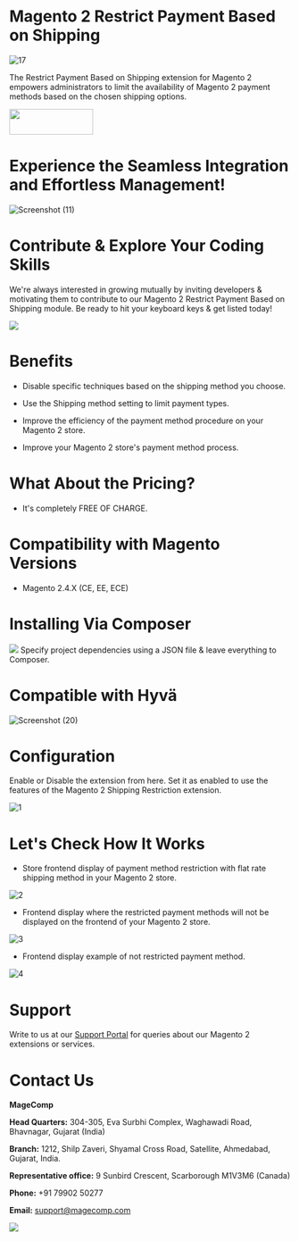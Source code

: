 # Magento 2 Restrict Payment Based on Shipping

![17](https://github.com/magecomp/magento-2-restrict-payment-based-on-shipping/assets/8856845/ac16dbff-636f-4917-9ac1-36f62a0f68ba)

The Restrict Payment Based on Shipping extension for Magento 2 empowers administrators to limit the availability of Magento 2 payment methods based on the chosen shipping options.

<a href="[https://magecomp.com/magento-2-mobile-login-free.html](https://magecomp.com/magento-2-restrict-payment-based-on-shipping.html)" target="_blank"><img width="150" height="46" src="https://magecomp.com/media/button.webp"></a>

# Experience the Seamless Integration and Effortless Management!

![Screenshot (11)](https://github.com/magecomp/magento-2-restrict-payment-based-on-shipping/assets/8856845/a3f54cf4-e32e-4588-be77-7c704e0ed70d)

# Contribute & Explore Your Coding Skills

We're always interested in growing mutually by inviting developers & motivating them to contribute to our Magento 2 Restrict Payment Based on Shipping module. Be ready to hit your keyboard keys & get listed today!

<a href="https://github.com/magecomp/magento-2-restrict-payment-based-on-shipping/graphs/contributors">
  <img src="https://contrib.rocks/image?repo=magecomp/magento-2-restrict-payment-based-on-shipping" />
</a>

# Benefits 

* Disable specific techniques based on the shipping method you choose.

* Use the Shipping method setting to limit payment types.

* Improve the efficiency of the payment method procedure on your Magento 2 store.

* Improve your Magento 2 store's payment method process.


# What About the Pricing?

* It's completely FREE OF CHARGE.

# Compatibility with Magento Versions

* Magento 2.4.X (CE, EE, ECE)

# Installing Via Composer
  
<img src="https://i.ibb.co/NjGRFCt/composer.png">
Specify project dependencies using a JSON file & leave everything to Composer.

# Compatible with Hyvä 

![Screenshot (20)](https://github.com/magecomp/magento2-mobile-login-free/assets/8856845/c0a5c632-fa58-4b84-bba4-2a3d26e4358e)

# Configuration 

Enable or Disable the extension from here. Set it as enabled to use the features of the Magento 2 Shipping Restriction extension.

![1](https://github.com/magecomp/magento-2-restrict-payment-based-on-shipping/assets/8856845/3165e533-b3d9-41d3-885e-03eb77eb3bb2)

# Let's Check How It Works

* Store frontend display of payment method restriction with flat rate shipping method in your Magento 2 store.

![2](https://github.com/magecomp/magento-2-restrict-payment-based-on-shipping/assets/8856845/8fb0cf29-fecb-4013-a71e-c53c4930c246)

* Frontend display where the restricted payment methods will not be displayed on the frontend of your Magento 2 store.

![3](https://github.com/magecomp/magento-2-restrict-payment-based-on-shipping/assets/8856845/1f28d800-aa2e-4a7b-aed7-f0797b35a695)

* Frontend display example of not restricted payment method.

![4](https://github.com/magecomp/magento-2-restrict-payment-based-on-shipping/assets/8856845/a8acdf5a-4fa1-4512-bc67-dc0438733ac9)

# Support

Write to us at our [Support Portal](https://magecomp.com/support/) for queries about our Magento 2 extensions or services.

# Contact Us
**MageComp**

**Head Quarters:** 304-305, Eva Surbhi Complex, Waghawadi Road, Bhavnagar, Gujarat (India)

**Branch:** 1212, Shilp Zaveri, Shyamal Cross Road, Satellite, Ahmedabad, Gujarat, India.

**Representative office:** 9 Sunbird Crescent, Scarborough M1V3M6 (Canada)

**Phone:** +91 79902 50277

**Email:** [support@magecomp.com](mailto:support@magecomp.com)

<img src="https://magecomp.com/media/logo/websites/1/Magecomp_Logo_251x51.png">
